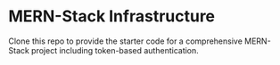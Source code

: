 # MERN-Stack Infrastructure

Clone this repo to provide the starter code for a comprehensive MERN-Stack project including token-based authentication. 